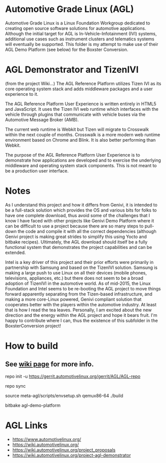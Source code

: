 # Automotive Grade Linux (AGL) 
Automotive Grade Linux is a Linux Foundation Workgroup dedicated to creating open source software solutions for automotive applications. Although the initial target for AGL is In-Vehicle-Infotainment (IVI) systems, additional use cases such as instrument clusters and telematics systems will eventually be supported.  This folder is my attempt to make use of their AGL Demo Platform (see below) for the Boxster Conversion.


# AGL Demonstrator and TizenIVI
(from the project Wiki...)
The AGL Reference Platform utilizes Tizen IVI as its core operating system stack and adds middleware packages and a user experience to it.

The AGL Reference Platform User Experience is written entirely in HTML5 and JavaScript. It uses the Tizen IVI web runtime which interfaces with the vehicle through plugins that communicate with vehicle buses via the Automotive Message Broker (AMB).

The current web runtime is Webkit but Tizen will migrate to Crosswalk within the next couple of months. Crosswalk is a more modern web runtime environment based on Chrome and Blink. It is also better performing than Webkit.

The purpose of the AGL Reference Platform User Experience is to demonstrate how applications are developed and to exercise the underlying middleware and operating system stack components. This is not meant to be a production user interface.


# Notes
As I understand this project and how it differs from Genivi, it is intended to be a full-stack solution which provides the OS and various bits for folks to have one complete download, thus avoid some of the challenges that I know I have faced with other projects like Genivi Demo Platform where it can be difficult to use a project because there are so many steps to pull-down the code and compile it with all the correct dependencies (although Genivi project is making great strides to simplify this using Yocto and bitbake recipes).  Ultimately, the AGL download should itself be a fully functional system that demonstrates the project capabilities and can be extended.

Intel is a key driver of this project and their prior efforts were primarily in partnership with Samsung and based on the TizenIVI solution.  Samsung is making a large push to use Linux on all their devices (mobile phones, televisions, appliances, etc.) but there does not seem to be a broad adoption of TizenIVI in the automotive world.  As of mid-2015, the Linux Foundation and Intel seems to be re-booting the AGL project to move things forward apparently separating from the Tizen-based infrastructure, and making a more core-Linux powered, Genivi compliant solution that cooperates better with the players within the automotive industry.   At least that is how I read the tea leaves.  Personally, I am excited about the new direction and the energy within the AGL project and hope it bears fruit.  I'm happy to contribute where I can, thus the existence of this subfolder in the BoxsterConversion project!

# How to build

## See [wiki page](https://wiki.automotivelinux.org/agl-distro/source-code) for more info.

repo init -u https://gerrit.automotivelinux.org/gerrit/AGL/AGL-repo

repo sync

source meta-agl/scripts/envsetup.sh qemux86-64 ./build

bitbake agl-demo-platform


# AGL Links
* https://www.automotivelinux.org/
* https://wiki.automotivelinux.org/
* https://wiki.automotivelinux.org/project_proposals
* https://wiki.automotivelinux.org/project-agl-demonstrator


